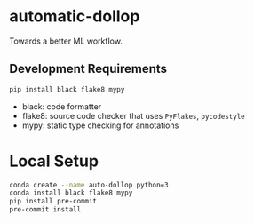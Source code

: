 # automatic-dollop

Towards a better ML workflow.

## Development Requirements

```bash
pip install black flake8 mypy
```
* black: code formatter
* flake8: source code checker that uses `PyFlakes`, `pycodestyle`
* mypy: static type checking for annotations

# Local Setup

```bash
conda create --name auto-dollop python=3
conda install black flake8 mypy
pip install pre-commit
pre-commit install
```
